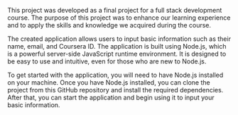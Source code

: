 This project was developed as a final project for a full stack development course. The purpose of this project was to enhance our learning experience and to apply the skills and knowledge we acquired during the course.

The created application allows users to input basic information such as their name, email, and Coursera ID. The application is built using Node.js, which is a powerful server-side JavaScript runtime environment. It is designed to be easy to use and intuitive, even for those who are new to Node.js.

To get started with the application, you will need to have Node.js installed on your machine. Once you have Node.js installed, you can clone the project from this GitHub repository and install the required dependencies. After that, you can start the application and begin using it to input your basic information.
